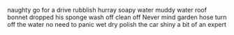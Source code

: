  naughty
 go for a drive
 rubblish
 hurray
 soapy water
 muddy water
 roof
 bonnet
 dropped his sponge
 wash off
 clean off
 Never mind
 garden hose
 turn off the water
 no need to panic
 wet
 dry
 polish the car
 shiny
 a bit of an expert

